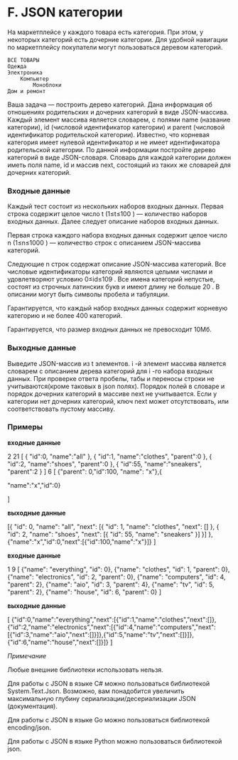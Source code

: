 # F. JSON категории

На маркетплейсе у каждого товара есть категория. При этом, у некоторых категорий есть дочерние категории. Для удобной навигации по маркетплейсу покупатели могут пользоваться деревом категорий.

    ВСЕ ТОВАРЫ
    Одежда
    Электроника
        Компьютер
            Моноблоки
    Дом и ремонт

Ваша задача — построить дерево категорий. Дана информация об отношениях родительских и дочерних категорий в виде JSON-массива. Каждый элемент массива является словарем, с полями name (название категории), id (числовой идентификатор категории) и parent (числовой идентификатор родительской категории). Известно, что корневая категория имеет нулевой идентификатор и не имеет идентификатора родительской категории.
По данной информации постройте дерево категорий в виде JSON-словаря. Словарь для каждой категории должен иметь поля name, id и массив next, состоящий из таких же словарей для дочерних категорий.


### Входные данные
Каждый тест состоит из нескольких наборов входных данных. Первая строка содержит целое число t
 (1≤t≤100
) — количество наборов входных данных. Далее следует описание наборов входных данных.

Первая строка каждого набора входных данных содержит целое число n
 (1≤n≤1000
) — количество строк с описанием JSON-массива категорий.

Следующие n
 строк содержат описание JSON-массива категорий. Все числовые идентификаторы категорий являются целыми числами и удовлетворяют условию 0≤id≤109
. Все имена категорий непустые, состоят из строчных латинских букв и имеют длину не больше 20
. В описании могут быть символы пробела и табуляции.

Гарантируется, что каждый набор входных данных содержит корневую категорию и не более 400
 категорий.

Гарантируется, что размер входных данных не превосходит 10Мб.


### Выходные данные
Выведите JSON-массив из t
 элементов. i
-й элемент массива является словарем с описанием дерева категорий для i
-го набора входных данных. При проверке ответа пробелы, табы и переносы строки не учитываются(кроме таковых в json полях). Порядок полей в словаре и порядок дочерних категорий в массиве next не учитывается. Если у категории нет дочерних категорий, ключ next может отсутствовать, или соответствовать пустому массиву.

### Примеры

**входные данные**

2
21
[
   {
     "id":0,
     "name":"all"
   },
   {
      "id":1,
      "name":"clothes",
      "parent":0
   },
   {
      "id":2,
      "name":"shoes",
      "parent":0
   },
   {
      "id":55,
      "name":"sneakers",
      "parent":2
   }
]
6
 [ {"parent":	0,"id":100,  "name":
 "x"},{

"name":"x","id":0}

]

**выходные данные**

[{
	"id": 0,
	"name": "all",
	"next": [{
		"id": 1,
		"name": "clothes",
		"next": []
	}, {
		"id": 2,
		"name": "shoes",
		"next": [{
			"id": 55,
			"name": "sneakers"
		}]
	}]
},
{"name":"x","id":0,"next":[{"id":100,"name":"x"}]}
]

**входные данные**

1
9
[
 {"name": "everything", "id": 0},
 {"name": "clothes", "id": 1, "parent": 0},
 {"name": "electronics", "id": 2, "parent": 0},
 {"name": "computers", "id": 4, "parent": 2},
 {"name": "aio", "id": 3, "parent": 4},
 {"name": "tv", "id": 5, "parent": 2},
 {"name": "house", "id": 6, "parent": 0}
]

**выходные данные**

[
{"id":0,"name":"everything","next":[{"id":1,"name":"clothes","next":[]},{"id":2,"name":"electronics","next":[{"id":4,"name":"computers","next":[{"id":3,"name":"aio","next":[]}]},{"id":5,"name":"tv","next":[]}]},{"id":6,"name":"house","next":[]}]}
]

*Примечание*

Любые внешние библиотеки использовать нельзя.

Для работы с JSON в языке C# можно пользоваться библиотекой System.Text.Json. Возможно, вам понадобится увеличить максимальную глубину сериализации/десериализации JSON (документация).

Для работы с JSON в языке Go можно пользоваться библиотекой encoding/json.

Для работы с JSON в языке Python можно пользоваться библиотекой json.
